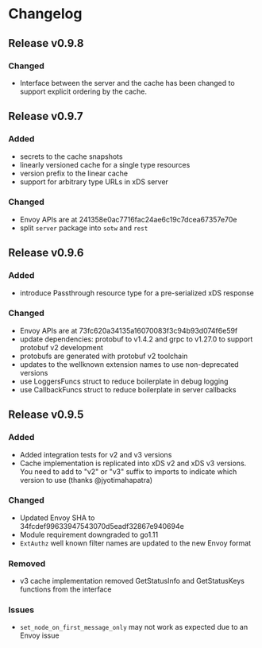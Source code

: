# Changelog

## Release v0.9.8

### Changed

- Interface between the server and the cache has been changed to support explicit ordering by the cache.

## Release v0.9.7

### Added

- secrets to the cache snapshots
- linearly versioned cache for a single type resources
- version prefix to the linear cache
- support for arbitrary type URLs in xDS server

### Changed

- Envoy APIs are at 241358e0ac7716fac24ae6c19c7dcea67357e70e
- split `server` package into `sotw` and `rest`

## Release v0.9.6

### Added

- introduce Passthrough resource type for a pre-serialized xDS response

### Changed

- Envoy APIs are at 73fc620a34135a16070083f3c94b93d074f6e59f
- update dependencies: protobuf to v1.4.2 and grpc to v1.27.0 to support protobuf v2 development
- protobufs are generated with protobuf v2 toolchain
- updates to the wellknown extension names to use non-deprecated versions
- use LoggersFuncs struct to reduce boilerplate in debug logging
- use CallbackFuncs struct to reduce boilerplate in server callbacks

## Release v0.9.5

### Added

- Added integration tests for v2 and v3 versions
- Cache implementation is replicated into xDS v2 and xDS v3 versions. You need to add to "v2" or "v3" suffix to imports to indicate which version to use (thanks @jyotimahapatra)

### Changed 

- Updated Envoy SHA to 34fcdef99633947543070d5eadf32867e940694e
- Module requirement downgraded to go1.11
- `ExtAuthz` well known filter names are updated to the new Envoy format

### Removed

- v3 cache implementation removed GetStatusInfo and GetStatusKeys functions from the interface

### Issues

- `set_node_on_first_message_only` may not work as expected due to an Envoy issue
